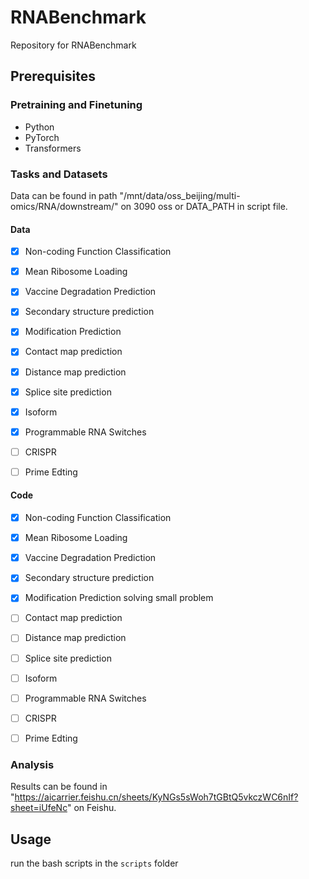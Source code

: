 # RNABenchmark

Repository for RNABenchmark

## Prerequisites

### Pretraining and Finetuning

- Python
- PyTorch
- Transformers

### Tasks and Datasets

Data can be found in path "/mnt/data/oss_beijing/multi-omics/RNA/downstream/" on 3090 oss or DATA_PATH in script file.

#### Data
- [x] Non-coding Function Classification
- [x] Mean Ribosome Loading
- [x] Vaccine Degradation Prediction
- [x] Secondary structure prediction
- [x] Modification Prediction
- [x] Contact map prediction
- [x] Distance map prediction

- [x] Splice site prediction

- [x] Isoform

- [x] Programmable RNA Switches
- [ ] CRISPR
- [ ] Prime Edting
#### Code
- [x] Non-coding Function Classification
- [x] Mean Ribosome Loading
- [x] Vaccine Degradation Prediction
- [x] Secondary structure prediction
- [x] Modification Prediction  solving small problem
- [ ] Contact map prediction
- [ ] Distance map prediction

- [ ] Splice site prediction

- [ ] Isoform

- [ ] Programmable RNA Switches
- [ ] CRISPR
- [ ] Prime Edting


### Analysis

Results can be found in "https://aicarrier.feishu.cn/sheets/KyNGs5sWoh7tGBtQ5vkczWC6nIf?sheet=iUfeNc" on Feishu.


## Usage

run the bash scripts in the `scripts` folder

